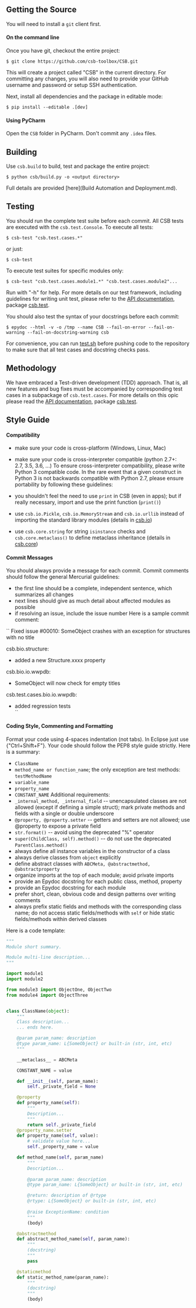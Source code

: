 ## Getting the Source

You will need to install a ``git`` client first.

#### On the command line
Once you have git, checkout the entire project:

    $ git clone https://github.com/csb-toolbox/CSB.git

This will create a project called "CSB" in the current directory. 
For committing any changes, you will also need to provide your 
GitHub username and password or setup SSH authentication.

Next, install all dependencies and the package in editable mode:

    $ pip install --editable .[dev]

#### Using PyCharm

Open the ``CSB`` folder in PyCharm. Don't commit any ``.idea`` files.

## Building

Use ``csb.build`` to build, test and package the entire project:


    $ python csb/build.py -o <output directory>
    
Full details are provided [here](Build Automation and Deployment.md).

## Testing

You should run the complete test suite before each commit. All CSB 
tests are executed with the ``csb.test.Console``. To execute all tests:


    $ csb-test "csb.test.cases.*"

or just:


    $ csb-test         

To execute test suites for specific modules only:


    $ csb-test "csb.test.cases.module1.*" "csb.test.cases.module2"...

Run with "-h" for help. For more details on our test framework, 
including guidelines for writing unit test, please refer to the 
[API documentation](http://pythonhosted.org/csb/), package 
[csb.test](http://pythonhosted.org/csb/csb.test-module.html).

You should also test the syntax of your docstrings before each commit:


    $ epydoc --html -v -o /tmp --name CSB --fail-on-error --fail-on-warning --fail-on-docstring-warning csb

For convenience, you can run [test.sh](test.sh) before pushing code to 
the repository to make sure that all test cases and docstring checks pass.

## Methodology

We have embraced a Test-driven development (TDD) approach. That is, all 
new features and bug fixes must be accompanied by corresponding test 
cases in a subpackage of ``csb.test.cases``. For more details on this 
opic please read the [API documentation](http://pythonhosted.org/csb/), 
package [csb.test](http://pythonhosted.org/csb/csb.test-module.html).

## Style Guide

#### Compatibility

* make sure your code is cross-platform (Windows, Linux, Mac)
* make sure your code is cross-interpreter compatible (python 2.7+:  
2.7, 3.5, 3.6, ...)
To ensure cross-interpreter compatibility, please write Python 3 
compatible code. In the rare event that a given construct in Python 3 
is not backwards compatible with Python 2.7, please ensure portability 
by following these guidelines:

* you shouldn't feel the need to use ``print`` in CSB (even in apps); 
  but if really necessary, import and use the print function (``print()``)
* use ``csb.io.Pickle``, ``csb.io.MemoryStream`` and ``csb.io.urllib`` instead of importing the standard library modules (details in [csb.io](http://pythonhosted.org/csb/csb.io-module.html))
* use ``csb.core.string`` for string ``isinstance`` checks and ``csb.core.metaclass()`` to define metaclass inheritance (details in [csb.core](http://pythonhosted.org/csb/csb.core-module.html))

#### Commit Messages

You should always provide a message for each commit. Commit comments should follow the general Mercurial guidelines:

* the first line should be a complete, independent sentence, which summarizes all changes
* next lines should give as much detail about affected modules as possible
* if resolving an issue, include the issue number
Here is a sample commit comment:

``
Fixed issue #00010: SomeObject crashes with an exception for structures with no title

csb.bio.structure:
 - added a new Structure.xxxx property

csb.bio.io.wwpdb:
 - SomeObject will now check for empty titles

csb.test.cases.bio.io.wwpdb:
 - added regression tests	
``

#### Coding Style, Commenting and Formatting

Format your code using 4-spaces indentation (not tabs). In Eclipse just use {"Ctrl+Shift+F"}.
Your code should follow the PEP8 style guide strictly. Here is a summary:

* ``ClassName``
* ``method_name or function_name``; the only exception are test methods: ``testMethodName``
* ``variable_name``
* ``property_name``
* ``CONSTANT_NAME``
Additional requirements:
* ``_internal_method, _internal_field`` -- unencapsulated classes are not allowed (except if defining a simple struct); mark private methods and fields with a single or double underscore
* ``@property, @property.setter`` -- getters and setters are not allowed; use @property to expose a private field
* ``str.format()`` -- avoid using the deprecated "%" operator
* ``super(ChildClass, self).method()`` -- do not use the deprecated ``ParentClass.method()``
* always define all instance variables in the constructor of a class
* always derive classes from ``object`` explicitly
* define abstract classes with ``ABCMeta, @abstractmethod, @abstractproperty``
* organize imports at the top of each module; avoid private imports
* provide an Epydoc docstring for each public class, method, property
* provide an Epydoc docstring for each module
* prefer short, clean, obvious code and design patterns over writing comments
* always prefix static fields and methods with the corresponding class name; do not access static fields/methods with ``self`` or hide static fields/methods within derived classes

Here is a code template:

```python
"""
Module short summary.

Module multi-line description...
"""

import module1
import module2

from module3 import ObjectOne, ObjectTwo
from module4 import ObjectThree


class ClassName(object):
    """
    Class description...
    ... ends here.

    @param param_name: description
    @type param_name: L{SomeObject} or built-in (str, int, etc)
    """

    __metaclass__ = ABCMeta

    CONSTANT_NAME = value

    def __init__(self, param_name):
        self._private_field = None

    @property
    def property_name(self):
        """
        Description...
        """
        return self._private_field
    @property_name.setter
    def property_name(self, value):
        # validate value here...
        self._property_name = value

    def method_name(self, param_name)
        """
        Description...
        
        @param param_name: description
        @type param_name: L{SomeObject} or built-in (str, int, etc)

        @return: description of @rtype
        @rtype: L{SomeObject} or built-in (str, int, etc)
        
        @raise ExceptionName: condition
        """
        (body)

    @abstractmethod
    def abstract_method_name(self, param_name):
        """
        (docstring)
        """
        pass

    @staticmethod
    def static_method_name(param_name):
        """
        (docstring)
        """
        (body)
```
